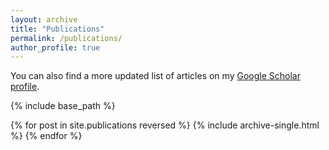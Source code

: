 ```yaml
---
layout: archive
title: "Publications"
permalink: /publications/
author_profile: true
---
```


You can also find a more updated list of articles on my [Google Scholar profile](https://scholar.google.es/citations?user=gqRwKssAAAAJ&hl).


{% include base_path %}

{% for post in site.publications reversed %}
  {% include archive-single.html %}
{% endfor %}
